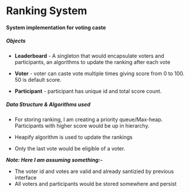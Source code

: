 # Ranking System

#### System implementation for voting caste

##### Objects

- **Leaderboard** - A singleton that would encapsulate voters and participants, an algorithms to update the ranking after each vote

- **Voter** - voter can caste vote multiple times giving score from 0 to 100. 50 is default score.

- **Participant** - participant has unique id and total score count.

##### Data Structure & Algorithms used

- For storing ranking, I am creating a priority queue/Max-heap. Participants with higher score would be up in hierarchy.

- Heapify algorithm is used to update the rankings

- Only the last vote would be eligible of a voter.

**_Note: Here I am assuming something:-_**

- The voter id and votes are valid and already santizied by previous interface
- All voters and participants would be stored somewhere and persist
